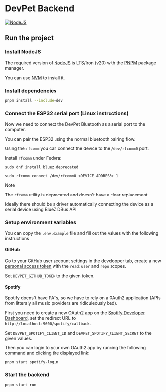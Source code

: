 <!--
SPDX-FileCopyrightText: 2024 AFCMS <afcm.contact@gmail.com>
SPDX-License-Identifier: GPL-3.0-or-later
-->

# DevPet Backend

[![NodeJS](https://github.com/AFCMS/devpet_backend/actions/workflows/nodejs.yml/badge.svg)](https://github.com/AFCMS/devpet_backend/actions/workflows/nodejs.yml)

## Run the project

### Install NodeJS

The required version of [NodeJS](https://nodejs.org) is LTS/Iron (v20) with the [PNPM](https://pnpm.io) package manager.

You can use [NVM](https://github.com/nvm-sh/nvm) to install it.

### Install dependencies

```bash
pnpm install --include=dev
```

### Connect the ESP32 serial port (Linux instructions)

Now we need to connect the DevPet Bluetooth as a serial port to the computer.

You can pair the ESP32 using the normal bluetooth pairing flow.

Using the `rfcomm` you can connect the device to the `/dev/rfcomm0` port.

Install `rfcomm` under Fedora:

```shell
sudo dnf install bluez-deprecated
```

```shell
sudo rfcomm connect /dev/rfcomm0 <DEVICE ADDRESS> 1
```

> [!NOTE]
>
> The `rfcomm` utility is deprecated and doesn't have a clear replacement.
>
> Ideally there should be a driver automatically connecting the device as a serial device using BlueZ DBus API

### Setup environment variables

You can copy the `.env.example` file and fill out the values with the following instructions

#### GitHub

Go to your GitHub user account settings in the developper tab, create a
new [personal access token](https://github.com/settings/tokens) with the `read:user` and `repo` scopes.

Set `DEVPET_GITHUB_TOKEN` to the given token.

#### Spotify

Spotify doens't have PATs, so we have to rely on a OAuth2 application (APIs from litteraly all music providers are
ridiculeously bad).

First you need to create a new OAuth2 app on
the [Spotify Developer Dashboard](https://developer.spotify.com/dashboard), set the redirect URL
to `http://localhost:9600/spotify/callback`.

Set `DEVPET_SPOTIFY_CLIENT_ID` and `DEVPET_SPOTIFY_CLIENT_SECRET` to the given values.

Then you can login to your own OAuth2 app by running the following command and clicking the displayed link:

```shell
pnpm start spotify-login
```

### Start the backend

```shell
pnpm start run
```
